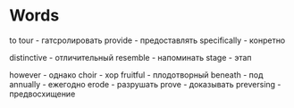 # Words

to tour - гатсролировать
provide - предоставлять 
specifically - конретно 

distinctive - отличительный
resemble - напоминать
stage - этап

however - однако
choir - хор
fruitful - плодотворный
beneath - под
annually - ежегодно
erode - разрушать
prove - доказывать
preversing - предвосхищение
